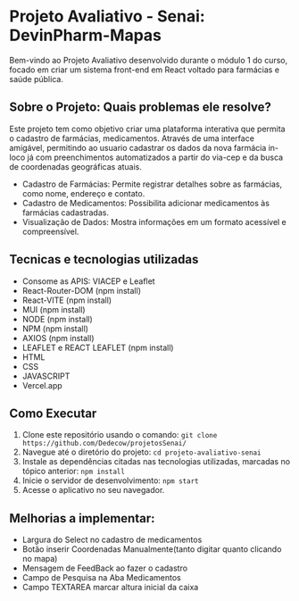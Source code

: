 # Projeto Avaliativo - Senai: DevinPharm-Mapas

Bem-vindo ao Projeto Avaliativo desenvolvido durante o módulo 1 do curso, focado em criar um sistema front-end em React voltado para farmácias e saúde pública.

## Sobre o Projeto: Quais problemas ele resolve?

Este projeto tem como objetivo criar uma plataforma interativa que permita o cadastro de farmácias, medicamentos. Através de uma interface amigável, permitindo ao usuario cadastrar os dados da nova farmácia in-loco já com preenchimentos automatizados a partir do via-cep e da busca de coordenadas geográficas atuais.

- Cadastro de Farmácias: Permite registrar detalhes sobre as farmácias, como nome, endereço e contato.
- Cadastro de Medicamentos: Possibilita adicionar medicamentos às farmácias cadastradas.
- Visualização de Dados: Mostra informações em um formato acessível e compreensível.
  
## Tecnicas e tecnologias utilizadas

 - Consome as APIS: VIACEP e Leaflet
 - React-Router-DOM (npm install)
 - React-VITE (npm install)
 - MUI (npm install)
 - NODE (npm install)
 - NPM (npm install)
 - AXIOS (npm install)
 - LEAFLET e REACT LEAFLET (npm install)
 - HTML
 - CSS
 - JAVASCRIPT
 - Vercel.app

## Como Executar

1. Clone este repositório usando o comando: `git clone https://github.com/Dedecow/projetosSenai/`
2. Navegue até o diretório do projeto: `cd projeto-avaliativo-senai`
3. Instale as dependências citadas nas tecnologias utilizadas, marcadas no tópico anterior: `npm install`
4. Inicie o servidor de desenvolvimento: `npm start`
5. Acesse o aplicativo no seu navegador.

## Melhorias a implementar:

- Largura do Select no cadastro de medicamentos
- Botão inserir Coordenadas Manualmente(tanto digitar quanto clicando no mapa)
- Mensagem de FeedBack ao fazer o cadastro
- Campo de Pesquisa na Aba Medicamentos
- Campo TEXTAREA marcar altura inicial da caixa
